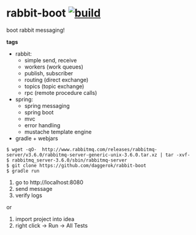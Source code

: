 rabbit-boot [![build](https://travis-ci.org/daggerok/rabbit-boot.svg?branch=master)](https://travis-ci.org/daggerok/rabbit-boot)
===========

boot rabbit messaging!

**tags**

- rabbit:
  - simple send, receive
  - workers (work queues)
  - publish, subscriber
  - routing (direct exchange)
  - topics (topic exchange)
  - rpc (remote procedure calls)
- spring:
  - spring messaging
  - spring boot
  - mvc
  - error handling
  - mustache template engine
- gradle + webjars

```shell
$ wget -qO-  http://www.rabbitmq.com/releases/rabbitmq-server/v3.6.0/rabbitmq-server-generic-unix-3.6.0.tar.xz | tar -xvf-
$ rabbitmq_server-3.6.0/sbin/rabbitmq-server
$ git clone https://github.com/daggerok/rabbit-boot
$ gradle run
```

1. go to http://localhost:8080 
2. send message
3. verify logs

or

1. import project into idea
2. right click -> Run -> All Tests

